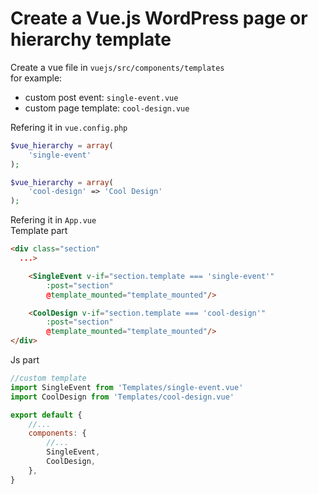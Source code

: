 # Create a Vue.js WordPress page or hierarchy template
Create a vue file in ```vuejs/src/components/templates```  
for example: 
* custom post event: ```single-event.vue```  
* custom page template: ```cool-design.vue```  
  
Refering it in ```vue.config.php```
```php
$vue_hierarchy = array(
    'single-event'
);

$vue_hierarchy = array(
    'cool-design' => 'Cool Design'
);
```
Refering it in ```App.vue```  
Template part
```html
<div class="section" 
  ...>

    <SingleEvent v-if="section.template === 'single-event'" 
        :post="section" 
        @template_mounted="template_mounted"/>

    <CoolDesign v-if="section.template === 'cool-design'" 
        :post="section" 
        @template_mounted="template_mounted"/>
</div>
```
Js part
```js
//custom template
import SingleEvent from 'Templates/single-event.vue'
import CoolDesign from 'Templates/cool-design.vue'

export default {
	//...
	components: {
		//...
		SingleEvent,
		CoolDesign,
	},
}
```